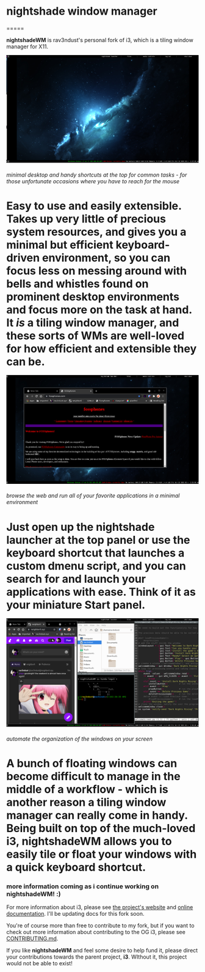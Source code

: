 # nightshade window manager
=====

**nightshadeWM** is rav3ndust's personal fork of i3, which is a tiling window manager for X11.

![nightshadeWM desktop](img/desktop.png) 
###### minimal desktop and handy shortcuts at the top for common tasks - for those unfortunate occasions where you have to reach for the mouse

Easy to use and easily extensible. Takes up very little of precious system resources, and gives you a minimal but efficient keyboard-driven environment, so you can focus less on messing around with bells and whistles found on prominent desktop environments and focus more on the task at hand. It *is* a tiling window manager, and these sorts of WMs are well-loved for how efficient and extensible they can be. 
=====
![browsing the web in nightshadeWM](img/browsingweb.png)
###### browse the web and run all of your favorite applications in a minimal environment 

Just open up the **nightshade launcher** at the top panel or use the keyboard shortcut that launches a custom **dmenu** script, and you can search for and launch your applications with ease. Think of it as your miniature Start panel. 
=====
![tiling with nightshadeWM](img/tiling.png)
###### automate the organization of the windows on your screen

A bunch of floating windows can become difficult to manage in the middle of a workflow - which is another reason a tiling window manager can really come in handy. Being built on top of the much-loved **i3**, **nightshadeWM** allows you to easily tile or float your windows with a quick keyboard shortcut. 
=====
### more information coming as i continue working on nightshadeWM! :) 

For more information about i3, please see [the project's website](https://i3wm.org/) and [online documentation](https://i3wm.org/docs/). I'll be updating docs for this fork soon. 

You're of course more than free to contribute to my fork, but if you want to check out more information about contributing to the OG i3, please see [CONTRIBUTING.md](.github/CONTRIBUTING.md).

If you like **nightshadeWM** and feel some desire to help fund it, please direct your contributions towards the parent project, **i3**. WIthout it, this project would not be able to exist! 
